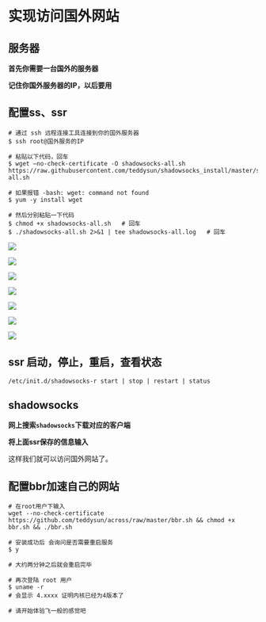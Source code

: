 # 实现访问国外网站

## 服务器

**首先你需要一台国外的服务器**

**记住你国外服务器的IP，以后要用**



## 配置ss、ssr

```shell
# 通过 ssh 远程连接工具连接到你的国外服务器
$ ssh root@国外服务的IP

# 粘贴以下代码，回车
$ wget –no-check-certificate -O shadowsocks-all.sh https://raw.githubusercontent.com/teddysun/shadowsocks_install/master/shadowsocks-all.sh

# 如果报错 -bash: wget: command not found
$ yum -y install wget

# 然后分别粘贴一下代码
$ chmod +x shadowsocks-all.sh	# 回车
$ ./shadowsocks-all.sh 2>&1 | tee shadowsocks-all.log	# 回车
```

![](/Users/mrhuang/Downloads/笔记图片/ssr1.png)

![](/Users/mrhuang/Downloads/笔记图片/ssr2.png)

<img src="/Users/mrhuang/Downloads/笔记图片/ssr3.png"/>

![](/Users/mrhuang/Downloads/笔记图片/ssr4.png)

![](/Users/mrhuang/Downloads/笔记图片/ssr5.png)

![](/Users/mrhuang/Downloads/笔记图片/ssr6.png)

![](/Users/mrhuang/Downloads/笔记图片/ssr7.png)



## ssr 启动，停止，重启，查看状态

```shell
/etc/init.d/shadowsocks-r start | stop | restart | status
```

## shadowsocks

**网上搜索`shadowsocks`下载对应的客户端**

**将上面ssr保存的信息输入**



这样我们就可以访问国外网站了。



## 配置bbr加速自己的网站

```shell
# 在root用户下输入
wget --no-check-certificate https://github.com/teddysun/across/raw/master/bbr.sh && chmod +x bbr.sh && ./bbr.sh

# 安装成功后 会询问是否需要重启服务
$ y

# 大约两分钟之后就会重启完毕

# 再次登陆 root 用户
$ uname -r
# 会显示 4.xxxx 证明内核已经为4版本了

# 请开始体验飞一般的感觉吧
```

